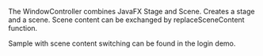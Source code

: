 The WindowController combines JavaFX Stage and Scene.
Creates a stage and a scene. Scene content can be exchanged by replaceSceneContent function.

Sample with scene content switching can be found in the login demo.

